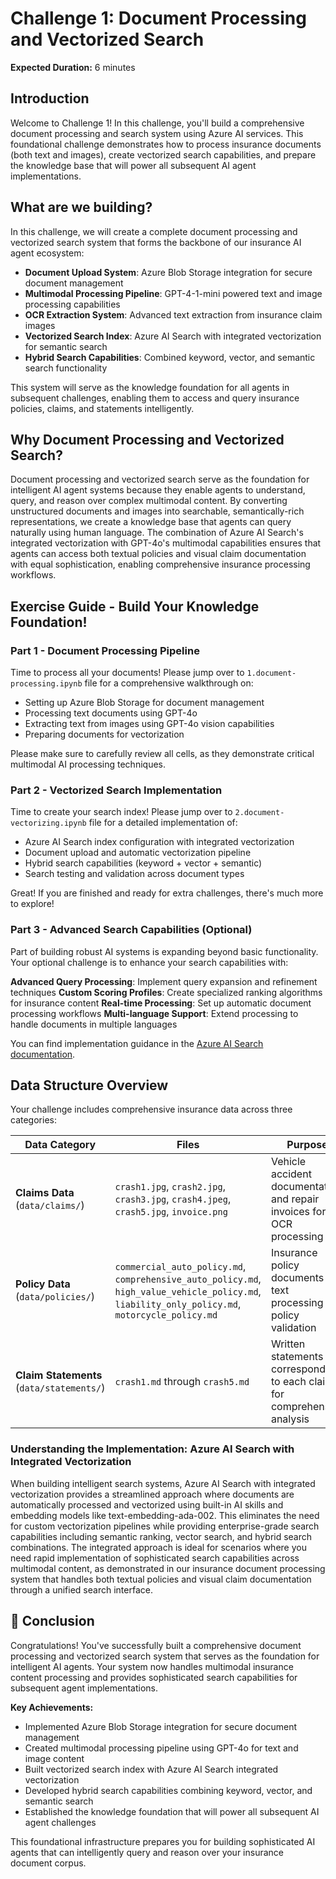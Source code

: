 # Challenge 1: Document Processing and Vectorized Search

**Expected Duration:** 6 minutes

## Introduction
Welcome to Challenge 1! In this challenge, you'll build a comprehensive document processing and search system using Azure AI services. This foundational challenge demonstrates how to process insurance documents (both text and images), create vectorized search capabilities, and prepare the knowledge base that will power all subsequent AI agent implementations.

## What are we building?
In this challenge, we will create a complete document processing and vectorized search system that forms the backbone of our insurance AI agent ecosystem:

- **Document Upload System**: Azure Blob Storage integration for secure document management
- **Multimodal Processing Pipeline**: GPT-4-1-mini powered text and image processing capabilities  
- **OCR Extraction System**: Advanced text extraction from insurance claim images
- **Vectorized Search Index**: Azure AI Search with integrated vectorization for semantic search
- **Hybrid Search Capabilities**: Combined keyword, vector, and semantic search functionality

This system will serve as the knowledge foundation for all agents in subsequent challenges, enabling them to access and query insurance policies, claims, and statements intelligently.

## Why Document Processing and Vectorized Search?
Document processing and vectorized search serve as the foundation for intelligent AI agent systems because they enable agents to understand, query, and reason over complex multimodal content. By converting unstructured documents and images into searchable, semantically-rich representations, we create a knowledge base that agents can query naturally using human language. The combination of Azure AI Search's integrated vectorization with GPT-4o's multimodal capabilities ensures that agents can access both textual policies and visual claim documentation with equal sophistication, enabling comprehensive insurance processing workflows.

## Exercise Guide - Build Your Knowledge Foundation!

### Part 1 - Document Processing Pipeline

Time to process all your documents! Please jump over to `1.document-processing.ipynb` file for a comprehensive walkthrough on:
- Setting up Azure Blob Storage for document management
- Processing text documents using GPT-4o
- Extracting text from images using GPT-4o vision capabilities
- Preparing documents for vectorization

Please make sure to carefully review all cells, as they demonstrate critical multimodal AI processing techniques.

### Part 2 - Vectorized Search Implementation

Time to create your search index! Please jump over to `2.document-vectorizing.ipynb` file for a detailed implementation of:
- Azure AI Search index configuration with integrated vectorization
- Document upload and automatic vectorization pipeline
- Hybrid search capabilities (keyword + vector + semantic)
- Search testing and validation across document types

Great! If you are finished and ready for extra challenges, there's much more to explore!

### Part 3 - Advanced Search Capabilities (Optional)
Part of building robust AI systems is expanding beyond basic functionality. Your optional challenge is to enhance your search capabilities with:

**Advanced Query Processing**: Implement query expansion and refinement techniques
**Custom Scoring Profiles**: Create specialized ranking algorithms for insurance content
**Real-time Processing**: Set up automatic document processing workflows
**Multi-language Support**: Extend processing to handle documents in multiple languages

You can find implementation guidance in the [Azure AI Search documentation](https://learn.microsoft.com/en-us/azure/search/).

## Data Structure Overview

Your challenge includes comprehensive insurance data across three categories:

| Data Category | Files | Purpose |
|---------------|-------|---------|
| **Claims Data** (`data/claims/`) | `crash1.jpg`, `crash2.jpg`, `crash3.jpg`, `crash4.jpeg`, `crash5.jpg`, `invoice.png` | Vehicle accident documentation and repair invoices for OCR processing |
| **Policy Data** (`data/policies/`) | `commercial_auto_policy.md`, `comprehensive_auto_policy.md`, `high_value_vehicle_policy.md`, `liability_only_policy.md`, `motorcycle_policy.md` | Insurance policy documents for text processing and policy validation |
| **Claim Statements** (`data/statements/`) | `crash1.md` through `crash5.md` | Written statements corresponding to each claim for comprehensive analysis |

### Understanding the Implementation: Azure AI Search with Integrated Vectorization

When building intelligent search systems, Azure AI Search with integrated vectorization provides a streamlined approach where documents are automatically processed and vectorized using built-in AI skills and embedding models like text-embedding-ada-002. This eliminates the need for custom vectorization pipelines while providing enterprise-grade search capabilities including semantic ranking, vector search, and hybrid search combinations. The integrated approach is ideal for scenarios where you need rapid implementation of sophisticated search capabilities across multimodal content, as demonstrated in our insurance document processing system that handles both textual policies and visual claim documentation through a unified search interface.

## 🎯 Conclusion

Congratulations! You've successfully built a comprehensive document processing and vectorized search system that serves as the foundation for intelligent AI agents. Your system now handles multimodal insurance content processing and provides sophisticated search capabilities for subsequent agent implementations.

**Key Achievements:**
- Implemented Azure Blob Storage integration for secure document management
- Created multimodal processing pipeline using GPT-4o for text and image content
- Built vectorized search index with Azure AI Search integrated vectorization
- Developed hybrid search capabilities combining keyword, vector, and semantic search
- Established the knowledge foundation that will power all subsequent AI agent challenges

This foundational infrastructure prepares you for building sophisticated AI agents that can intelligently query and reason over your insurance document corpus.